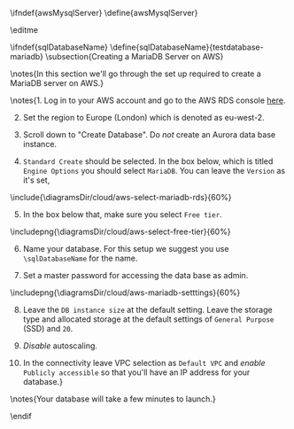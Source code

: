 \ifndef{awsMysqlServer}
\define{awsMysqlServer}

\editme

\ifndef{sqlDatabaseName}
\define{sqlDatabaseName}{testdatabase-mariadb}
\subsection{Creating a MariaDB Server on AWS}


\notes{In this section we'll go through the set up required to create a MariaDB server on AWS.}

\notes{1. Log in to your AWS account and go to the AWS RDS console [here](https://console.aws.amazon.com/rds/home).

2. Set the region to Europe (London) which is denoted as eu-west-2. 

3. Scroll down to "Create Database". Do *not* create an Aurora data base instance.

4. `Standard Create` should be selected. In the box below, which is titled `Engine Options` you should select `MariaDB`. You can leave the `Version` as it's set,

\include{\diagramsDir/cloud/aws-select-mariadb-rds}{60%}

5. In the box below that, make sure you select `Free tier`.

\includepng{\diagramsDir/cloud/aws-select-free-tier}{60%}

6. Name your database. For this setup we suggest you use `\sqlDatabaseName` for the name.

7. Set a master password for accessing the data base as admin. 

\includepng{\diagramsDir/cloud/aws-mariadb-setttings}{60%}

8. Leave the `DB instance size` at the default setting. Leave the storage type and allocated storage at the default settings of `General Purpose` (SSD) and `20`.

9. *Disable* autoscaling.

10. In the connectivity leave VPC selection as `Default VPC` and *enable* `Publicly accessible` so that you'll have an IP address for your database.}

\notes{Your database will take a few minutes to launch.}

\endif
